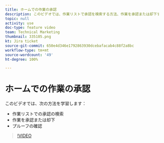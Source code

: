 ```yaml
---
title: ホームでの作業の承認
description: このビデオでは、作業リストで承認を検索する方法、作業を承認または却下する方法、プルーフをレビューする方法について説明します。
topic: null
activity: use
doc-type: feature video
team: Technical Marketing
thumbnail: 335105.png
kt: Jira ticket
source-git-commit: 650e4d346e1792863930dcebafacab4c88f2a8bc
workflow-type: tm+mt
source-wordcount: '49'
ht-degree: 100%

---
```


# ホームでの作業の承認

このビデオでは、次の方法を学習します：

* 作業リストでの承認の検索
* 作業を承認または却下
* プルーフの確認

>[!VIDEO](https://video.tv.adobe.com/v/335105/?quality=12&learn=on)
